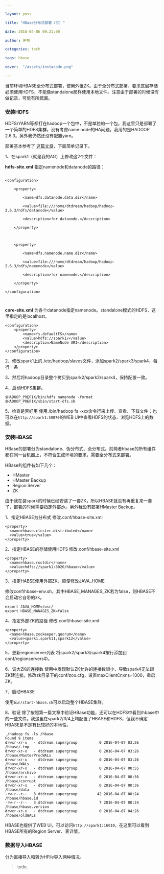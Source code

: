 ---
layout: post
title: "HBase分布式部署（三）"
date: 2016-04-06 09:21:00
author: 伊布
categories: tech
tags: hbase
cover:  "/assets/instacode.png"
---

当前环境HBASE全分布式部署，使用外置ZK。由于全分布式部署，要求底层存储必须使用HDFS，不能像standalone那样使用本地文件。注意由于部署的时候没有做记录，可能有所疏漏。

### 安装HDFS

HDFS/YARN等都打在hadoop一个包中，不是单独的一个包。我这里只是部署了一个简单的HDFS集群，没有考虑name node的HA问题。我用的是HADOOP 2.6.3。另外我仍然还没有配置yarn。

部署基本参考了 [这篇文章](http://www.alexjf.net/blog/distributed-systems/hadoop-yarn-installation-definitive-guide/#single-node-test)，下面简单记录下。

1、在spark1（就是我的AG）上修改这2个文件：

**hdfs-site.xml**
指定namenode和datanode的路径：

```
<configuration>
    <property>
        <name>dfs.datanode.data.dir</name>
        <value>file:///home/dtdream/hadoop/hadoop-2.6.3/hdfs/datanode</value>
        <description>for datanode.</description>
    </property>

    <property>
        <name>dfs.namenode.name.dir</name>
        <value>file:///home/dtdream/hadoop/hadoop-2.6.3/hdfs/namenode</value>
        <description>for namenode.</description>
    </property>
</configuration>

```

**core-site.xml**
为各个datanode指定namenode。standalone模式的HDFS，这里指定的是localhost。

```
<configuration>
    <property>
        <name>fs.defaultFS</name>
        <value>hdfs://spark1/</value>
        <description>NameNode URI</description>
    </property>
</configuration>
```

2、修改spark1上的./etc/hadoop/slaves文件，添加spark2/spark3/spark4，每行一条

3、然后将hadoop目录整个拷贝到spark2/spark3/spark4，保持配置一致。

4、启动HDFS集群。

```
$HADOOP_PREFIX/bin/hdfs namenode -format
$HADOOP_PREFIX/sbin/start-dfs.sh
```

5、检查是否好用
使用./bin/hadoop fs -xxx命令行来上传、查看、下载文件；也可以在`http://spark1:50070`的WEB UI中查看HDFS的状态、浏览HDFS上的数据。


### 安装HBASE

HBase的部署分为standalone、伪分布式、全分布式。前两者hbase的所有组件都在同一台机器上，不符合生成环境的要求，需要全分布式来部署。

HBase的组件有如下几个：

- HMaster
- HMaster Backup
- Region Server
- ZK

由于我在装spark的时候已经安装了一套ZK，所以HBASE就没有再重复来一套了，部署的时候需要指定外部zk。另外我没有部署HMaster Backup。


1、指定HBASE为分布式
修改.conf/hbase-site.xml

```
<property>
  <name>hbase.cluster.distributed</name>
  <value>true</value>
</property>
```

2、指定HBASE的存储使用HDFS
修改.conf/hbase-site.xml

```
<property>
  <name>hbase.rootdir</name>
  <value>hdfs://spark1:8020/hbase</value>
</property>
```


3、指定HABSE使用外部ZK，顺便修改JAVA_HOME

修改conf/hbase-env.sh，其中HBASE_MANAGES_ZK若为false，则HBASE不会启动它自带的zk。

```
export JAVA_HOME=/usr/  
export HBASE_MANAGES_ZK=false
```

4、指定外部ZK的路径
修改.conf/hbase-site.xml

```
<property>
  <name>hbase.zookeeper.quorum</name>
  <value>spark1,spark11,spark12</value>
</property>
```

5、更新regionserver列表
将spark2/spark3/spark4按行添加到conf/regionservers中。

6、调大ZK的连接数
使用中发现默认ZK允许的连接数很小，导致spark4无法跟ZK建连接。修改zk目录下的conf/zoo.cfg，设置maxClientCnxns=1000，重启ZK。


7、启动HBASE

使用`bin/start-hbase.sh`可以启动整个HBASE集群。

8、验证
除了按照第一篇文章中验证HBase功能，还可以在HDFS中看到/hbase中的一些文件。我这里在spark2/3/4上均配置了HBASE和HDFS，但我不确定HBASE是不是有比较好的本地性。

```
./hadoop fs -ls /hbase
Found 9 items
drwxr-xr-x   - dtdream supergroup          0 2016-04-07 03:26 /hbase/.tmp
drwxr-xr-x   - dtdream supergroup          0 2016-04-07 03:26 /hbase/MasterProcWALs
drwxr-xr-x   - dtdream supergroup          0 2016-04-07 03:26 /hbase/WALs
drwxr-xr-x   - dtdream supergroup          0 2016-04-07 00:55 /hbase/archive
drwxr-xr-x   - dtdream supergroup          0 2016-04-07 00:36 /hbase/corrupt
drwxr-xr-x   - dtdream supergroup          0 2016-04-07 00:36 /hbase/data
-rw-r--r--   3 dtdream supergroup         42 2016-04-07 00:24 /hbase/hbase.id
-rw-r--r--   3 dtdream supergroup          7 2016-04-07 00:24 /hbase/hbase.version
drwxr-xr-x   - dtdream supergroup          0 2016-04-07 04:26 /hbase/oldWALs
```

HBASE也提供了WEB UI，可以访问`http://spark1:16010`，在这里可以看到HBASE所有的Region Server、表详情。

### 数据导入HBASE

分为直接导入和转为HFile导入两种情况。

> todo.




